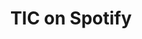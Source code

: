 ---
layout: redirect
title: TIC on Spotify
permalink: /spotify
redirect_page: https://open.spotify.com/show/0Gpax4N0yVSd67WAFucmIN
---